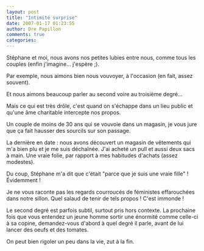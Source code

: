 ```yaml
---
layout: post
title: "Intimité surprise"
date: 2007-01-17 01:23:55
author: Dre Papillon
comments: true
categories: 
---
```



Stéphane et moi, nous avons nos petites lubies entre nous, comme tous les couples (enfin j'imagine... j'espère ;).

Par exemple, nous aimons bien nous vouvoyer, à l'occasion (en fait, assez souvent).

Et nous aimons beaucoup parler au second voire au troisième degré...

Mais ce qui est très drôle, c'est quand on s'échappe dans un lieu public et qu'une âme charitable intercepte nos propos.

Un couple de moins de 30 ans qui se vouvoie dans un magasin, je vous jure que ça fait hausser des sourcils sur son passage.

La dernière en date : nous avons découvert un magasin de vêtements qui m'a bien plu et je me suis déchaînée. J'ai acheté un pull et aussi deux sacs à main. Une vraie folie, par rapport à mes habitudes d'achats (assez modestes).

Du coup, Stéphane m'a dit que c'était "parce que je suis une vraie fille" ! Évidemment !

Je ne vous raconte pas les regards courroucés de féministes effarouchées dans notre sillon. Quel salaud de tenir de tels propos ! C'est immonde !

Le second degré est parfois subtil, surtout pris hors contexte. La prochaine fois que vous entendez un jeune homme sortir une énormité comme celle-ci à sa copine, demandez-vous d'abord à quel degré il parle, avant de lui lancer des oeufs et des tomates.

On peut bien rigoler un peu dans la vie, zut à la fin.